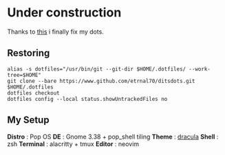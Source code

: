 # Under construction

Thanks to [this](https://harfangk.github.io/2016/09/18/manage-dotfiles-with-a-git-bare-repository.html) i finally fix my dots.

## Restoring
```  
alias -s dotfiles="/usr/bin/git --git-dir $HOME/.dotfiles/ --work-tree=$HOME"  
git clone --bare https://www.github.com/etrnal70/ditsdots.git $HOME/.dotfiles  
dotfiles checkout  
dotfiles config --local status.showUntrackedFiles no
```
## My Setup
**Distro** : Pop OS
**DE** : Gnome 3.38 + pop_shell tiling
**Theme** : [dracula](https://draculatheme.com/)
**Shell** : zsh 
**Terminal** : alacritty + tmux 
**Editor** : neovim 


